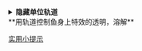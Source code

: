 <details class="lake-collapse"><summary id="u0e52bcc1"><strong><span class="ne-text">隐藏单位轨道</span></strong></summary><h3 id="UwDqL"><span class="ne-text">隐藏单位轨道：</span></h3><p id="u6e1f233b" class="ne-p"><img src="https://cdn.nlark.com/yuque/0/2024/png/43256850/1730109754829-52f6cc6f-28d9-4abe-9a9a-45ee851a2385.png" width="730" id="ufc546034" class="ne-image"></p><h3 id="thpDR"><img src="https://cdn.nlark.com/yuque/0/2024/png/43256850/1726119984891-32826a44-f9fd-434e-bbdf-c272f2f53fcc.png" width="2278" id="u08e838bc" class="ne-image"><img src="https://cdn.nlark.com/yuque/0/2024/png/43256850/1726119987764-3c246c2d-2c1c-4613-a053-ef30b5ea2f51.png" width="1311" id="u6dc78eee" class="ne-image"></h3></details>
**用轨道控制鱼身上特效的透明，溶解**

[实用小提示](https://snh48group.yuque.com/org-wiki-snh48group-ec9yge/rgqlf2/mf2poudwuheabpop)

